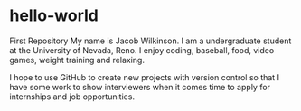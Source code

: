 # hello-world
First Repository
My name is Jacob Wilkinson. I am a undergraduate student at the University of Nevada, Reno. I enjoy coding, baseball, food, video games, weight training and relaxing. 

I hope to use GitHub to create new projects with version control so that I have some work to show interviewers when it comes time to apply for internships and job opportunities.
